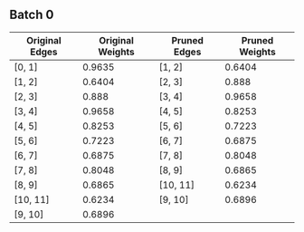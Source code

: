 
## Batch 0

| Original Edges | Original Weights | Pruned Edges | Pruned Weights |
|----------------|------------------|--------------|----------------|
| [0, 1] | 0.9635 | [1, 2] | 0.6404 |
| [1, 2] | 0.6404 | [2, 3] | 0.888 |
| [2, 3] | 0.888 | [3, 4] | 0.9658 |
| [3, 4] | 0.9658 | [4, 5] | 0.8253 |
| [4, 5] | 0.8253 | [5, 6] | 0.7223 |
| [5, 6] | 0.7223 | [6, 7] | 0.6875 |
| [6, 7] | 0.6875 | [7, 8] | 0.8048 |
| [7, 8] | 0.8048 | [8, 9] | 0.6865 |
| [8, 9] | 0.6865 | [10, 11] | 0.6234 |
| [10, 11] | 0.6234 | [9, 10] | 0.6896 |
| [9, 10] | 0.6896 |  |  |
